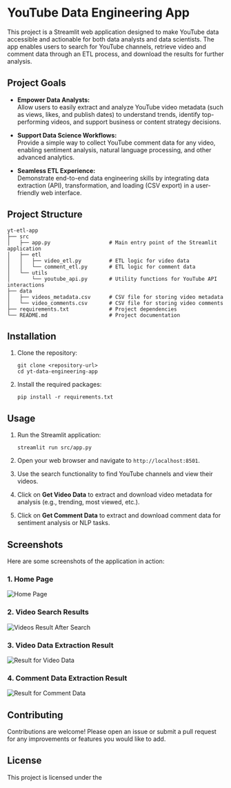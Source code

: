 # YouTube Data Engineering App

This project is a Streamlit web application designed to make YouTube data accessible and actionable for both data analysts and data scientists. The app enables users to search for YouTube channels, retrieve video and comment data through an ETL process, and download the results for further analysis.

## Project Goals

- **Empower Data Analysts:**  
  Allow users to easily extract and analyze YouTube video metadata (such as views, likes, and publish dates) to understand trends, identify top-performing videos, and support business or content strategy decisions.

- **Support Data Science Workflows:**  
  Provide a simple way to collect YouTube comment data for any video, enabling sentiment analysis, natural language processing, and other advanced analytics.

- **Seamless ETL Experience:**  
  Demonstrate end-to-end data engineering skills by integrating data extraction (API), transformation, and loading (CSV export) in a user-friendly web interface.

## Project Structure

```
yt-etl-app
├── src
│   ├── app.py                   # Main entry point of the Streamlit application
│   ├── etl
│   │   ├── video_etl.py         # ETL logic for video data
│   │   └── comment_etl.py       # ETL logic for comment data
│   └── utils
│       └── youtube_api.py       # Utility functions for YouTube API interactions
├── data
│   ├── videos_metadata.csv      # CSV file for storing video metadata
│   └── video_comments.csv       # CSV file for storing video comments
├── requirements.txt             # Project dependencies
└── README.md                    # Project documentation
```

## Installation

1. Clone the repository:
   ```
   git clone <repository-url>
   cd yt-data-engineering-app
   ```

2. Install the required packages:
   ```
   pip install -r requirements.txt
   ```

## Usage

1. Run the Streamlit application:
   ```
   streamlit run src/app.py
   ```

2. Open your web browser and navigate to `http://localhost:8501`.

3. Use the search functionality to find YouTube channels and view their videos.

4. Click on **Get Video Data** to extract and download video metadata for analysis (e.g., trending, most viewed, etc.).

5. Click on **Get Comment Data** to extract and download comment data for sentiment analysis or NLP tasks.

## Screenshots

Here are some screenshots of the application in action:

### 1. Home Page
![Home Page](../image/image-1.jpg)

### 2. Video Search Results
![Videos Result After Search](../image/image-2.jpg)

### 3. Video Data Extraction Result
![Result for Video Data](../image/image-3.jpg)

### 4. Comment Data Extraction Result
![Result for Comment Data](../image/image-4.jpg)

## Contributing

Contributions are welcome! Please open an issue or submit a pull request for any improvements or features you would like to add.

## License

This project is licensed under the